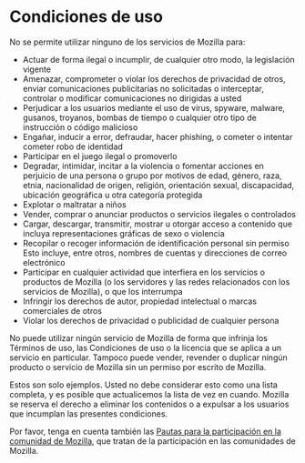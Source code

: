 # Condiciones de uso

No se permite utilizar ninguno de los servicios de Mozilla para:

* Actuar de forma ilegal o incumplir, de cualquier otro modo, la legislación vigente
* Amenazar, comprometer o violar los derechos de privacidad de otros, enviar comunicaciones publicitarias no solicitadas o interceptar, controlar o modificar comunicaciones no dirigidas a usted
* Perjudicar a los usuarios mediante el uso de virus, spyware, malware, gusanos, troyanos, bombas de tiempo o cualquier otro tipo de instrucción o código malicioso
* Engañar, inducir a error, defraudar, hacer phishing, o cometer o intentar cometer robo de identidad
* Participar en el juego ilegal o promoverlo
* Degradar, intimidar, incitar a la violencia o fomentar acciones en perjuicio de una persona o grupo por motivos de edad, género, raza, etnia, nacionalidad de origen, religión, orientación sexual, discapacidad, ubicación geográfica u otra categoría protegida
* Explotar o maltratar a niños
* Vender, comprar o anunciar productos o servicios ilegales o controlados
* Cargar, descargar, transmitir, mostrar u otorgar acceso a contenido que incluya representaciones gráficas de sexo o violencia
* Recopilar o recoger información de identificación personal sin permiso Esto incluye, entre otros, nombres de cuentas y direcciones de correo electrónico
* Participar en cualquier actividad que interfiera en los servicios o productos de Mozilla (o los servidores y las redes relacionados con los servicios de Mozilla), o que los interrumpa
* Infringir los derechos de autor, propiedad intelectual o marcas comerciales de otros
* Violar los derechos de privacidad o publicidad de cualquier persona

No puede utilizar ningún servicio de Mozilla de forma que infrinja los Términos de uso, las Condiciones de uso o la licencia que se aplica a un servicio en particular. Tampoco puede vender, revender o duplicar ningún producto o servicio de Mozilla sin un permiso por escrito de Mozilla.

Estos son solo ejemplos. Usted no debe considerar esto como una lista completa, y es posible que actualicemos la lista de vez en cuando. Mozilla se reserva el derecho a eliminar los contenidos o a expulsar a los usuarios que incumplan las presentes condiciones.

Por favor, tenga en cuenta también las [Pautas para la participación en la comunidad de Mozilla](https://www.mozilla.org/about/governance/policies/participation/), que tratan de la participación en las comunidades de Mozilla.
